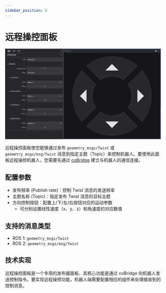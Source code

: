 ```yaml
---
sidebar_position: 8
---
```


# 远程操控面板

![远程操控面板一览](../img/viz-14-1.png)

远程操控面板使您能够通过发布 `geometry_msgs/Twist` 或 `geometry_msgs/msg/Twist` 消息到指定主题（Topic）来控制机器人。要使用此面板远程操控机器人，您需要先通过 [coBridge](https://github.com/coscene-io/cobridge) 建立与机器人的通信连接。

## 配置参数

- 发布频率 (Publish rate)：控制 Twist 消息的发送频率
- 主题名称 (Topic)：指定发布 Twist 消息的目标主题
- 方向控制按钮：配置上/下/左/右按钮对应的运动参数
  - 可分别设置线性速度（x、y、z）和角速度的对应数值

## 支持的消息类型

- ROS 1: `geometry_msgs/Twist`
- ROS 2: `geometry_msgs/msg/Twist`

## 技术实现

远程操控面板是一个专用的发布器面板，其核心功能是通过 coBridge 向机器人发送控制指令。要实现远程操控功能，机器人端需要配置相应的组件来处理接收到的控制消息。
